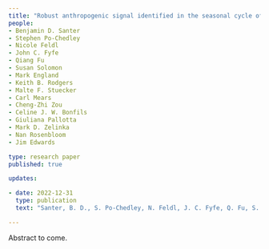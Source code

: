 ```yaml
---
title: "Robust anthropogenic signal identified in the seasonal cycle of tropospheric temperature"
people:
- Benjamin D. Santer
- Stephen Po-Chedley
- Nicole Feldl
- John C. Fyfe
- Qiang Fu
- Susan Solomon
- Mark England
- Keith B. Rodgers
- Malte F. Stuecker
- Carl Mears
- Cheng-Zhi Zou
- Celine J. W. Bonfils
- Giuliana Pallotta
- Mark D. Zelinka
- Nan Rosenbloom
- Jim Edwards 

type: research paper
published: true

updates:

- date: 2022-12-31
  type: publication
  text: "Santer, B. D., S. Po-Chedley, N. Feldl, J. C. Fyfe, Q. Fu, S. Solomon, M. England, K. B. Rodgers, M. F. Stuecker, C. Mears, C.-Z. Zou, C. J. W. Bonfils, G. Pallotta, M. D. Zelinka, N. Rosenbloom, J. Edwards (2021), submitted."

---
```


Abstract to come.
